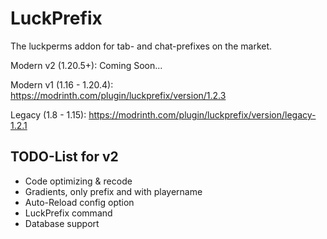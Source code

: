 # LuckPrefix

The luckperms addon for tab- and chat-prefixes on the market.

Modern v2 (1.20.5+): Coming Soon...

Modern v1 (1.16 - 1.20.4): https://modrinth.com/plugin/luckprefix/version/1.2.3

Legacy (1.8 - 1.15): https://modrinth.com/plugin/luckprefix/version/legacy-1.2.1

## TODO-List for v2

- Code optimizing & recode
- Gradients, only prefix and with playername
- Auto-Reload config option
- LuckPrefix command
- Database support

